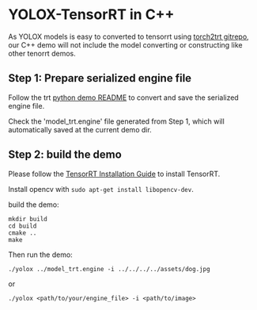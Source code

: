 # YOLOX-TensorRT in C++

As YOLOX models is easy to converted to tensorrt using [torch2trt gitrepo](https://github.com/NVIDIA-AI-IOT/torch2trt), 
our C++ demo will not include the model converting or constructing like other tenorrt demos.


## Step 1: Prepare serialized engine file

Follow the trt [python demo README](../python/README.md) to convert and save the serialized engine file.

Check the 'model_trt.engine' file generated from Step 1, which will automatically saved at the current demo dir.


## Step 2: build the demo

Please follow the [TensorRT Installation Guide](https://docs.nvidia.com/deeplearning/tensorrt/install-guide/index.html) to install TensorRT.

Install opencv with ```sudo apt-get install libopencv-dev```.

build the demo:

```shell
mkdir build
cd build
cmake ..
make
```

Then run the demo:

```shell
./yolox ../model_trt.engine -i ../../../../assets/dog.jpg
```

or

```shell
./yolox <path/to/your/engine_file> -i <path/to/image>
```
